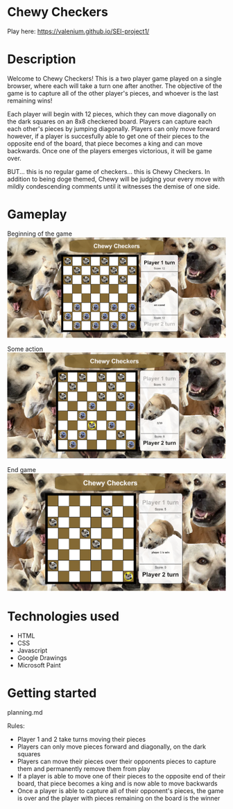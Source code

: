 # Chewy Checkers
Play here: https://valenium.github.io/SEI-project1/

# Description
Welcome to Chewy Checkers! This is a two player game played on a single browser, where each will take a turn one after another. The objective of the game is to capture all of the other player's pieces, and whoever is the last remaining wins! 

Each player will begin with 12 pieces, which they can move diagonally on the dark squares on an 8x8 checkered board. Players can capture each each other's pieces by jumping diagonally. Players can only move forward however, if a player is succesfully able to get one of their pieces to the opposite end of the board, that piece becomes a king and can move backwards. Once one of the players emerges victorious, it will be game over.

BUT... this is no regular game of checkers... this is Chewy Checkers. In addition to being doge themed, Chewy will be judging your every move with mildly condescending comments until it witnesses the demise of one side.

# Gameplay
Beginning of the game
![AltText](planning/gameplay1.png)

Some action
![AltText](planning/gameplay2.png)

End game
![AltText](planning/gameplay3.png)

# Technologies used
- HTML
- CSS
- Javascript
- Google Drawings
- Microsoft Paint

# Getting started
planning.md

Rules:
- Player 1 and 2 take turns moving their pieces
- Players can only move pieces forward and diagonally, on the dark squares
- Players can move their pieces over their opponents pieces to capture them and permanently remove them from play
- If a player is able to move one of their pieces to the opposite end of their board, that piece becomes a king and is now able to move backwards
- Once a player is able to capture all of their opponent's pieces, the game is over and the player with pieces remaining on the board is the winner
